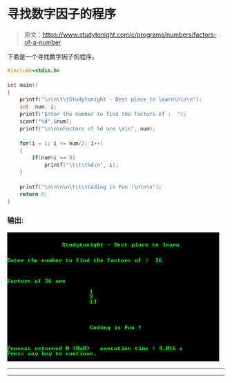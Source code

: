 # 寻找数字因子的程序

> 原文：<https://www.studytonight.com/c/programs/numbers/factors-of-a-number>

下面是一个寻找数字因子的程序。

```cpp
#include<stdio.h>

int main()
{
    printf("\n\n\t\tStudytonight - Best place to learn\n\n\n");
    int  num, i;
    printf("Enter the number to find the factors of :  ");
    scanf("%d",&num);
    printf("\n\n\nFactors of %d are \n\n", num);

    for(i = 1; i <= num/2; i++)
    {
        if(num%i == 0)
            printf("\t\t\t%d\n", i);
    }

    printf("\n\n\n\n\t\t\tCoding is Fun !\n\n\n");
    return 0;
}
```

### 输出:

![Finding Factors of Number](img/a41b91725b61eabcee675345cf3fcbf8.png)

* * *

* * *